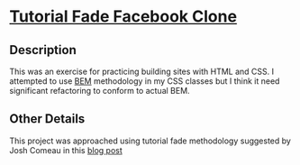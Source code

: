 # [Tutorial Fade Facebook Clone](https://adamdoty-tf-facebook-clone.netlify.app/)

## Description
This was an exercise for practicing building sites with HTML and CSS. I attempted to use [BEM](https://getbem.com/) methodology in my CSS classes but I think it need significant refactoring to conform to actual BEM.

## Other Details
This project was approached using tutorial fade methodology suggested by Josh Comeau in this [blog post](https://www.joshwcomeau.com/blog/how-to-learn-stuff-quickly/) 
